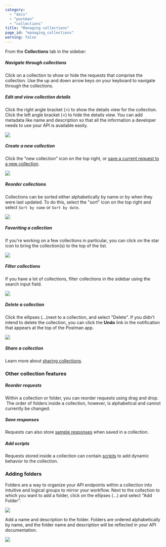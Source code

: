 ```yaml
---
category: 
  - "docs"
  - "postman"
  - "collections"
title: "Managing collections"
page_id: "managing_collections"
warning: false
---
```



From the **Collections** tab in the sidebar:

##### **Navigate through collections**

Click on a collection to show or hide the requests that comprise the collection. Use the up and down arrow keys on your keyboard to navigate through the collections. 

##### **Edit and view collection details**

Click the right angle bracket (>) to show the details view for the collection. Click the left angle bracket (<) to hide the details view. You can add metadata like name and description so that all the information a developer needs to use your API is available easily. 

![](https://s3.amazonaws.com/postman-static-getpostman-com/postman-docs/59154277.png)

##### **Create a new collection**

Click the "new collection" icon on the top right, or [save a current request to a new collection](/docs/postman/collections/creating_collections).

![](https://s3.amazonaws.com/postman-static-getpostman-com/postman-docs/59154223.png)

##### **Reorder collections**

Collections can be sorted either alphabetically by name or by when they were last updated. To do this, select the "sort" icon on the top right and select `Sort by name` or `Sort by date`. 

![](https://s3.amazonaws.com/postman-static-getpostman-com/postman-docs/59154251.png)

##### **Favoriting a collection**

If you're working on a few collections in particular, you can click on the star icon to bring the collection(s) to the top of the list.

![](https://s3.amazonaws.com/postman-static-getpostman-com/postman-docs/59154198.png)

##### **Filter collections**

If you have a lot of collections, filter collections in the sidebar using the search input field.  

![](https://s3.amazonaws.com/postman-static-getpostman-com/postman-docs/59154104.png)

##### **Delete a collection**

Click the ellipses (...)next to a collection, and select "Delete". If you didn't intend to delete the collection, you can click the **Undo** link in the notification that appears at the top of the Postman app.

![](https://s3.amazonaws.com/postman-static-getpostman-com/postman-docs/59154076.png)

##### **Share a collection** 

Learn more about [sharing collections](/docs/postman/collections/sharing_collections).

### Other collection features

##### **Reorder requests**

Within a collection or folder, you can reorder requests using drag and drop.  The order of folders inside a collection, however, is alphabetical and cannot currently be changed.  

##### **Save responses** 

Requests can also store [sample responses](/docs/postman/sending_api_requests/responses) when saved in a collection.

##### **Add scripts**

Requests stored inside a collection can contain [scripts](Scripts_58459441.html) to add dynamic behavior to the collection.

### Adding folders

Folders are a way to organize your API endpoints within a collection into intuitive and logical groups to mirror your workflow. Next to the collection to which you want to add a folder, click on the ellipses (...) and select "Add Folder".

![](https://s3.amazonaws.com/postman-static-getpostman-com/postman-docs/59183806.png)

Add a name and description to the folder. Folders are ordered alphabetically by name, and the folder name and description will be reflected in your API documentation.

![](https://s3.amazonaws.com/postman-static-getpostman-com/postman-docs/59183817.png)
